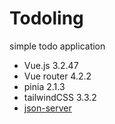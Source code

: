 # Todoling
simple todo application

- Vue.js 3.2.47
- Vue router 4.2.2
- pinia 2.1.3
- tailwindCSS 3.3.2
- [json-server](https://github.com/typicode/json-server)
